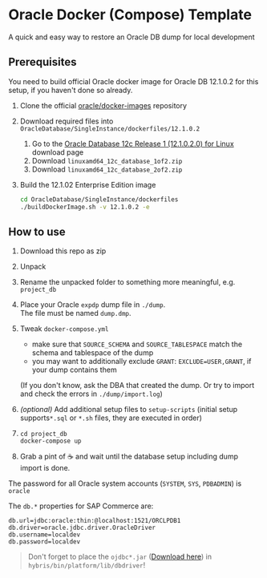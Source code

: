 # Oracle Docker (Compose) Template

A quick and easy way to restore an Oracle DB dump for local development

## Prerequisites

You need to build official Oracle docker image for Oracle DB 12.1.0.2 for this
setup, if you haven't done so already.

1. Clone the official [oracle/docker-images][oracle-images] repository
1. Download required files into `OracleDatabase/SingleInstance/dockerfiles/12.1.0.2`

    1. Go to the [Oracle Database 12c Release 1 (12.1.0.2.0) for Linux][oracle-download]
       download page
    1. Download `linuxamd64_12c_database_1of2.zip`
    1. Download `linuxamd64_12c_database_2of2.zip`

1. Build the 12.1.02 Enterprise Edition image

    ```sh
    cd OracleDatabase/SingleInstance/dockerfiles
    ./buildDockerImage.sh -v 12.1.0.2 -e
    ```

## How to use

1. Download this repo as zip
1. Unpack
1. Rename the unpacked folder to something more meaningful, e.g. `project_db`
1. Place your Oracle `expdp` dump file in `./dump`.\
   The file must be named `dump.dmp`.
1. Tweak `docker-compose.yml`

    - make sure that `SOURCE_SCHEMA` and `SOURCE_TABLESPACE` match the schema
      and tablespace of the dump
    - you may want to additionally exclude `GRANT`: `EXCLUDE=USER,GRANT`, if your dump contains
      them

   (If you don't know, ask the DBA that created the dump. Or try to import and 
   check the errors in `./dump/import.log`)
1. *(optional)* Add additional setup files to `setup-scripts` (initial setup 
   supports`*.sql` or `*.sh` files, they are executed in order)
1. ```
   cd project_db
   docker-compose up
   ```
1. Grab a pint of :coffee: and wait until the database setup including dump import is done.

The password for all Oracle system accounts (`SYSTEM`, `SYS`, `PDBADMIN`) is `oracle`

The `db.*` properties for SAP Commerce are:

```properties
db.url=jdbc:oracle:thin:@localhost:1521/ORCLPDB1
db.driver=oracle.jdbc.driver.OracleDriver
db.username=localdev
db.password=localdev
```

> Don't forget to place the `ojdbc*.jar` ([Download here][ojdbc]) in
> `hybris/bin/platform/lib/dbdriver`!

[oracle-images]: https://github.com/oracle/docker-images
[oracle-download]: https://www.oracle.com/technetwork/database/enterprise-edition/downloads/database12c-linux-download-2240591.html
[ojdbc]: https://www.oracle.com/technetwork/database/features/jdbc/jdbc-ucp-122-3110062.html
